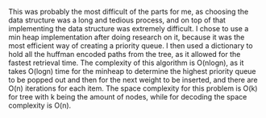 This was probably the most difficult of the parts for me, as choosing the data
structure was a long and tedious process, and on top of that implementing the
data structure was extremely difficult. I chose to use a min heap implementation
after doing research on it, because it was the most efficient way of creating a
priority queue. I then used a dictionary to hold all the huffman encoded paths
from the tree, as it allowed for the fastest retrieval time. The complexity of
this algorithm is O(nlogn), as it takes O(logn) time for the minheap to determine
the highest priority queue to be popped out and then for the next weight to be
inserted, and there are O(n) iterations for each item. The space complexity for this problem is O(k) for tree with k being the amount of nodes, while for decoding the space complexity is O(n).
